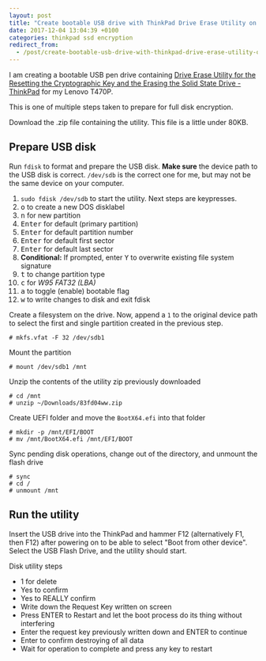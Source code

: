```yaml
---
layout: post
title: "Create bootable USB drive with ThinkPad Drive Erase Utility on Linux"
date: 2017-12-04 13:04:39 +0100
categories: thinkpad ssd encryption
redirect_from:
  - /post/create-bootable-usb-drive-with-thinkpad-drive-erase-utility-on-linux
---
```


I am creating a bootable USB pen drive containing [Drive Erase Utility for the Resetting the Cryptographic Key and the Erasing the Solid State Drive - ThinkPad](https://pcsupport.lenovo.com/no/en/products/LAPTOPS-AND-NETBOOKS/THINKPAD-T-SERIES-LAPTOPS/THINKPAD-T470P/downloads/DS019026) for my Lenovo T470P.

This is one of multiple steps taken to prepare for full disk encryption.

Download the .zip file containing the utility. This file is a little under 80KB.

## Prepare USB disk

Run `fdisk` to format and prepare the USB disk. **Make sure** the device path to the USB disk is correct. `/dev/sdb` is the correct one for me, but may not be the same device on your computer.

1. `sudo fdisk /dev/sdb` to start the utility. Next steps are keypresses.
2. <kbd>o</kbd> to create a new DOS disklabel
3. <kbd>n</kbd> for new partition
4. <kbd>Enter</kbd> for default (primary partition)
5. <kbd>Enter</kbd> for default partition number
6. <kbd>Enter</kbd> for default first sector
7. <kbd>Enter</kbd> for default last sector
8. **Conditional:** If prompted, enter <kbd>Y</kbd> to overwrite existing file system signature
9. <kbd>t</kbd> to change partition type
10. <kbd>c</kbd> for *W95 FAT32 (LBA)*
11. <kbd>a</kbd> to toggle (enable) bootable flag
12. <kbd>w</kbd> to write changes to disk and exit fdisk

Create a filesystem on the drive. Now, append a `1` to the original device path to select the first and single partition created in the previous step.

    # mkfs.vfat -F 32 /dev/sdb1

Mount the partition

    # mount /dev/sdb1 /mnt

Unzip the contents of the utility zip previously downloaded

    # cd /mnt
    # unzip ~/Downloads/83fd04ww.zip

Create UEFI folder and move the `BootX64.efi` into that folder

    # mkdir -p /mnt/EFI/BOOT
    # mv /mnt/BootX64.efi /mnt/EFI/BOOT

Sync pending disk operations, change out of the directory, and unmount the flash drive

    # sync
    # cd /
    # unmount /mnt

## Run the utility

Insert the USB drive into the ThinkPad and hammer F12 (alternatively F1, then F12) after powering on to be able to select "Boot from other device". Select the USB Flash Drive, and the utility should start.

Disk utility steps
- 1 for delete
- Yes to confirm
- Yes to REALLY confirm
- Write down the Request Key written on screen
- Press ENTER to Restart and let the boot process do its thing without interfering
- Enter the request key previously written down and ENTER to continue
- Enter to confirm destroying of all data
- Wait for operation to complete and press any key to restart